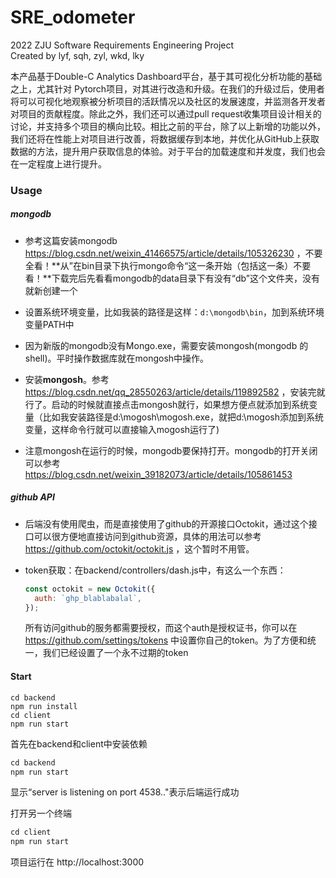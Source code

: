 # SRE_odometer
2022 ZJU Software Requirements Engineering Project<br>
Created by lyf, sqh, zyl, wkd, lky

本产品基于Double-C Analytics Dashboard平台，基于其可视化分析功能的基础之上，尤其针对 Pytorch项目，对其进行改造和升级。在我们的升级过后，使用者将可以可视化地观察被分析项目的活跃情况以及社区的发展速度，并监测各开发者对项目的贡献程度。除此之外，我们还可以通过pull request收集项目设计相关的讨论，并支持多个项目的横向比较。相比之前的平台，除了以上新增的功能以外，我们还将在性能上对项目进行改善，将数据缓存到本地，并优化从GitHub上获取数据的方法，提升用户获取信息的体验。对于平台的加载速度和并发度，我们也会在⼀定程度上进行提升。

### Usage

##### mongodb

* 参考这篇安装mongodb https://blog.csdn.net/weixin_41466575/article/details/105326230 ，不要全看！**从”在bin目录下执行mongo命令“这一条开始（包括这一条）不要看！**下载完后先看看mongodb的data目录下有没有“db”这个文件夹，没有就新创建一个
* 设置系统环境变量，比如我装的路径是这样：`d:\mongodb\bin`，加到系统环境变量PATH中

* 因为新版的mongodb没有Mongo.exe，需要安装mongosh(mongodb 的shell)。平时操作数据库就在mongosh中操作。
* 安装**mongosh**。参考 https://blog.csdn.net/qq_28550263/article/details/119892582 ，安装完就行了。启动的时候就直接点击mongosh就行，如果想方便点就添加到系统变量（比如我安装路径是d:\mogosh\mogosh.exe，就把d:\mogosh添加到系统变量，这样命令行就可以直接输入mogosh运行了)
* 注意mongosh在运行的时候，mongodb要保持打开。mongodb的打开关闭可以参考 https://blog.csdn.net/weixin_39182073/article/details/105861453 

##### github API

* 后端没有使用爬虫，而是直接使用了github的开源接口Octokit，通过这个接口可以很方便地直接访问到github资源，具体的用法可以参考 https://github.com/octokit/octokit.js ，这个暂时不用管。

* token获取：在backend/controllers/dash.js中，有这么一个东西：

  ```js
  const octokit = new Octokit({
    auth: `ghp_blablabalal`,
  });
  ```

  所有访问github的服务都需要授权，而这个auth是授权证书，你可以在 https://github.com/settings/tokens 中设置你自己的token。为了方便和统一，我们已经设置了一个永不过期的token


#### Start

```
cd backend
npm run install
cd client
npm run start
```

首先在backend和client中安装依赖

```js
cd backend
npm run start
```

显示“server is listening on port 4538.."表示后端运行成功

打开另一个终端

```js
cd client
npm run start
```

项目运行在 http://localhost:3000
